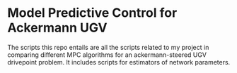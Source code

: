 # Model Predictive Control for Ackermann UGV
The scripts this repo entails are all the scripts related to my project in comparing different MPC algorithms for an ackermann-steered UGV drivepoint problem. It includes scripts for estimators of network parameters.
